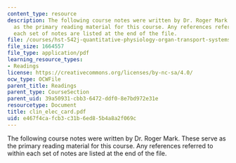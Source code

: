 ```yaml
---
content_type: resource
description: The following course notes were written by Dr. Roger Mark. These serve
  as the primary reading material for this course. Any references referred to within
  each set of notes are listed at the end of the file.
file: /courses/hst-542j-quantitative-physiology-organ-transport-systems-spring-2004/e467f4cafcb3c31b6ed85b4a8a2f069c_clin_elec_card.pdf
file_size: 1664557
file_type: application/pdf
learning_resource_types:
- Readings
license: https://creativecommons.org/licenses/by-nc-sa/4.0/
ocw_type: OCWFile
parent_title: Readings
parent_type: CourseSection
parent_uid: 39a50931-cbb3-6472-ddf0-8e7bd972e31e
resourcetype: Document
title: clin_elec_card.pdf
uid: e467f4ca-fcb3-c31b-6ed8-5b4a8a2f069c
---
```

The following course notes were written by Dr. Roger Mark. These serve as the primary reading material for this course. Any references referred to within each set of notes are listed at the end of the file.